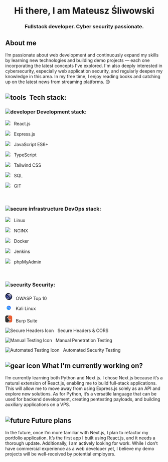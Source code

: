 <h1 align="center">Hi there, I am Mateusz Śliwowski</h1>
<h3 align="center">Fullstack developer. Cyber security passionate.</h3>

## About me

I’m passionate about web development and continuously expand my skills by learning new technologies and building demo projects — each one incorporating the latest concepts I've explored. I'm also deeply interested in cybersecurity, especially web application security, and regularly deepen my knowledge in this area. In my free time, I enjoy reading books and catching up on the latest news from streaming platforms. 😊

## <img src="https://api.iconify.design/mdi:tools.svg?color=%23ff0000" width="30" height="30" alt="tools"/>&nbsp; Tech stack:

### <img src="https://api.iconify.design/lineicons:dev.svg?color=%2342dc8f" width="28" height="28" alt="developer"/> Development stack:

<p align="left">
  <img src="https://cdn.jsdelivr.net/gh/devicons/devicon/icons/react/react-original.svg" width="20"/>&nbsp;&nbsp;
  React.js
</p>
<p align="left">
  <img src="https://img.icons8.com/?size=100&id=9Gfx4Dfxl0JK&format=png&color=000000" width="20"/>&nbsp;&nbsp;
  Express.js
</p>
<p align="left">
  <img src="https://cdn.jsdelivr.net/gh/devicons/devicon@latest/icons/javascript/javascript-original.svg" width="20" />&nbsp;&nbsp;
  JavaScript ES6+
</p>
<p align="left">
  <img src="https://cdn.jsdelivr.net/gh/devicons/devicon/icons/typescript/typescript-original.svg" width="20"/>&nbsp;&nbsp;
  TypeScript
</p>
<p align="left">
  <img src="https://cdn.jsdelivr.net/gh/devicons/devicon/icons/tailwindcss/tailwindcss-original.svg" width="20"/>&nbsp;&nbsp;
  Tailwind CSS
</p>
<p align="left">
  <img src="https://cdn.jsdelivr.net/gh/devicons/devicon/icons/mysql/mysql-original.svg" width="20"/>&nbsp;&nbsp;
  SQL
</p>
<p align="left">
  <img src="https://cdn.jsdelivr.net/gh/devicons/devicon/icons/git/git-original.svg" width="20"/>&nbsp;&nbsp;
  GIT
</p>
<br />

### <img src="https://api.iconify.design/carbon:ibm-secure-infrastructure-on-vpc-for-regulated-industries.svg?color=%23e345f0" width="28" height="28" alt="secure infrastructure"/> DevOps stack:

<p align="left">
  <img src="https://cdn.jsdelivr.net/gh/devicons/devicon/icons/linux/linux-original.svg" width="22"/>&nbsp;&nbsp;
  Linux
</p>
<p align="left">
  <img src="https://cdn.jsdelivr.net/gh/devicons/devicon/icons/nginx/nginx-original.svg" width="22"/>&nbsp;&nbsp;
  NGINX
</p>
<p align="left">
  <img src="https://cdn.jsdelivr.net/gh/devicons/devicon/icons/docker/docker-original.svg" width="22"/>&nbsp;&nbsp;
  Docker
</p>
<p align="left">
  <img src="https://cdn.jsdelivr.net/gh/devicons/devicon/icons/jenkins/jenkins-original.svg" width="22"/>&nbsp;&nbsp;
  Jenkins
</p>
<p align="left">
  <img src="https://upload.wikimedia.org/wikipedia/commons/9/95/PhpMyAdmin_logo.png" width="22"/>&nbsp;&nbsp;
  phpMyAdmin
</p>
<br />

### <img src="https://api.iconify.design/mdi:security.svg?color=%23ff0000" width="28" height="28" alt="security"/> Security:

<p align="left">
  <img src="images/owasp.png" width="22" alt="OWASP Logo"/>&nbsp;&nbsp;
  OWASP Top 10
</p>

<p align="left">
  <img src="images/kali_linux.png" width="22" alt="Kali Linux Logo"/>&nbsp;&nbsp;
  Kali Linux
</p>

<p align="left">
  <img src="images/burp_suite.png" width="22" alt="Burp Suite Logo"/>&nbsp;&nbsp;
  Burp Suite
</p>

<p align="left">
  <img src="https://img.icons8.com/?size=100&id=lsZBoVE2zMo3&format=png&color=000000" width="22" alt="Secure Headers Icon"/>&nbsp;&nbsp;
  Secure Headers & CORS
</p>

<p align="left">
  <img src="https://img.icons8.com/?size=100&id=xMc8jgZMX7FZ&format=png&color=00EF3A" width="22" alt="Manual Testing Icon"/>&nbsp;&nbsp;
  Manual Penetration Testing
</p>

<p align="left">
  <img src="https://img.icons8.com/?size=100&id=GBu1KXnCZZ8j&format=png&color=000000" width="22" alt="Automated Testing Icon"/>&nbsp;&nbsp;
  Automated Security Testing
</p>

## <img src="https://api.iconify.design/fa6-solid/gear.svg?color=%234689e3" width="24" height="24" alt="gear icon"/> What I'm currently working on?

I’m currently learning both Python and Next.js. I chose Next.js because it’s a natural extension of React.js, enabling me to build full-stack applications. This will allow me to move away from using Express.js solely as an API and explore new solutions. As for Python, it’s a versatile language that can be used for backend development, creating pentesting payloads, and building auxiliary applications on a VPS.

## <img src="https://api.iconify.design/raphael:future.svg?color=%233ed116" width="24" height="24" alt="future"/> Future plans

In the future, once I’m more familiar with Next.js, I plan to refactor my portfolio application. It’s the first app I built using React.js, and it needs a thorough update. Additionally, I am actively looking for work. While I don’t have commercial experience as a web developer yet, I believe my demo projects will be well-received by potential employers.
